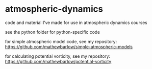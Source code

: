 # atmospheric-dynamics

code and material I've made for use in atmospheric dynamics courses

see the python folder for python-specific code

for simple atmospheric model code, see my repository: https://github.com/mathewbarlow/simple-atmospheric-models

for calculating potential vorticity, see my repository: https://github.com/mathewbarlow/potential-vorticity
